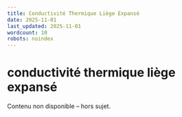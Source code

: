 ```yaml
---
title: Conductivité Thermique Liège Expansé
date: 2025-11-01
last_updated: 2025-11-01
wordcount: 10
robots: noindex
---
```


# conductivité thermique liège expansé

Contenu non disponible – hors sujet.